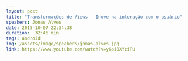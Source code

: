 ```yaml
---
layout: post
title: "Transformações de Views - Inove na interação com o usuário"
speakers: Jonas Alves
date: 2015-10-07 22:34:38
duration:  32:46 min
tags: android
img: /assets/image/speakers/jonas-alves.jpg 
link: https://www.youtube.com/watch?v=y6pi0XYciPU
---
```

